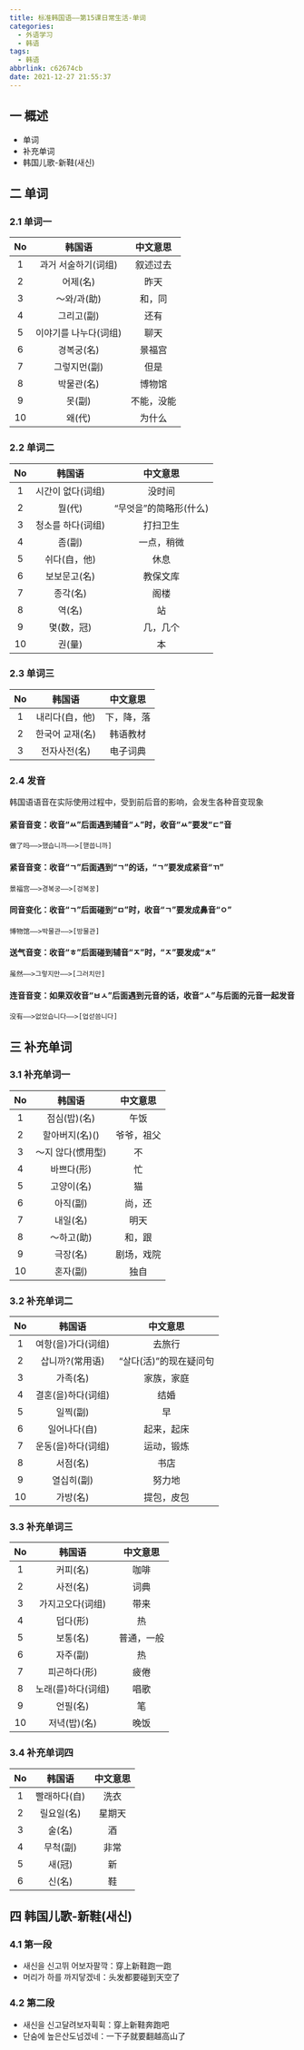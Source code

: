 ```yaml
---
title: 标准韩国语——第15课日常生活-单词
categories:
  - 外语学习
  - 韩语
tags:
  - 韩语
abbrlink: c62674cb
date: 2021-12-27 21:55:37
---
```

## 一 概述

* 单词
* 补充单词
* 韩国儿歌-新鞋(새신)

<!--more-->

## 二 单词

### 2.1 单词一

|  No  |        韩国语         |  中文意思  |
| :--: | :-------------------: | :--------: |
|  1   |  과거 서술하기(词组)  |  叙述过去  |
|  2   |       어제(名)        |    昨天    |
|  3   |      ～와/과(助)      |   和，同   |
|  4   |      그리고(副)       |    还有    |
|  5   | 이야기를 나누다(词组) |    聊天    |
|  6   |      경복궁(名)       |   景福宫   |
|  7   |     그렇지먼(副)      |    但是    |
|  8   |      박물관(名)       |   博物馆   |
|  9   |        못(副)         | 不能，没能 |
|  10  |        왜(代)         |   为什么   |

### 2.2 单词二

|  No  |      韩国语       |        中文意思        |
| :--: | :---------------: | :--------------------: |
|  1   | 시간이 없다(词组) |         没时间         |
|  2   |      뭘(代)       | “무엇을”的简略形(什么) |
|  3   | 청소를 하다(词组) |        打扫卫生        |
|  4   |      좀(副)       |       一点，稍微       |
|  5   |   쉬다(自，他)    |          休息          |
|  6   |   보보문고(名)    |        教保文库        |
|  7   |     종각(名)      |          阁楼          |
|  8   |      역(名)       |           站           |
|  9   |    몇(数，冠)     |        几，几个        |
|  10  |      권(量)       |           本           |

### 2.3 单词三

|  No  |     韩国语      |  中文意思  |
| :--: | :-------------: | :--------: |
|  1   | 내리다(自，他)  | 下，降，落 |
|  2   | 한국어 교재(名) |  韩语教材  |
|  3   |  전자사전(名)   |  电子词典  |

### 2.4 发音

韩国语语音在实际使用过程中，受到前后音的影响，会发生各种音变现象

#### 紧音音变：收音“ㅆ”后面遇到辅音“ㅅ”时，收音“ㅆ”要发“ㄷ”音

```
做了吗——>했습니까——>[핻씁니까]
```

#### 紧音音变：收音“ㄱ”后面遇到“ㄱ”的话，“ㄱ”要发成紧音“ㄲ”

```
景福宫——>경복궁——>[겅복꿍]
```

#### 同音变化：收音“ㄱ”后面碰到“ㅁ”时，收音“ㄱ”要发成鼻音“ㅇ”

```
博物馆——>박물관——>[방물관]
```

#### 送气音变：收音“ㅎ”后面碰到辅音“ㅈ”时，“ㅈ”要发成“ㅊ”

```
虽然——>그렇지만——>[그러치만]
```

#### 连音音变：如果双收音“ㅂㅅ”后面遇到元音的话，收音“ㅅ”与后面的元音一起发音

```
没有——>없었습니다——>[업섣씀니다]
```

## 三 补充单词

### 3.1 补充单词一

|  No  |      韩国语       |  中文意思  |
| :--: | :---------------: | :--------: |
|  1   |   점심(밥)(名)    |    午饭    |
|  2   |  할아버지(名)()   | 爷爷，祖父 |
|  3   | ～지 않다(惯用型) |     不     |
|  4   |    바쁘다(形)     |     忙     |
|  5   |    고양이(名)     |     猫     |
|  6   |     아직(副)      |   尚，还   |
|  7   |     내일(名)      |    明天    |
|  8   |    ～하고(助)     |   和，跟   |
|  9   |     극장(名)      | 剧场，戏院 |
|  10  |     혼자(副)      |    独自    |

### 3.2 补充单词二

|  No  |       韩国语       |        中文意思        |
| :--: | :----------------: | :--------------------: |
|  1   | 여항(을)가다(词组) |         去旅行         |
|  2   |  삽니까?(常用语)   | “살다(活)”的现在疑问句 |
|  3   |      가족(名)      |       家族，家庭       |
|  4   | 결혼(을)하다(词组) |          结婚          |
|  5   |      일찍(副)      |           早           |
|  6   |    일어나다(自)    |       起来，起床       |
|  7   | 운동(을)하다(词组) |       运动，锻炼       |
|  8   |      서점(名)      |          书店          |
|  9   |     열십히(副)     |         努力地         |
|  10  |      가방(名)      |       提包，皮包       |

### 3.3 补充单词三

|  No  |       韩国语       |  中文意思  |
| :--: | :----------------: | :--------: |
|  1   |      커피(名)      |    咖啡    |
|  2   |      사전(名)      |    词典    |
|  3   |  가지고오다(词组)  |    带来    |
|  4   |      덥다(形)      |     热     |
|  5   |      보통(名)      | 普通，一般 |
|  6   |      자주(副)      |     热     |
|  7   |    피곤하다(形)    |    疲倦    |
|  8   | 노래(를)하다(词组) |    唱歌    |
|  9   |      언필(名)      |     笔     |
|  10  |    저녁(밥)(名)    |    晚饭    |

### 3.4 补充单词四

|  No  |    韩国语    | 中文意思 |
| :--: | :----------: | :------: |
|  1   | 빨래하다(自) |   洗衣   |
|  2   |  릴요일(名)  |  星期天  |
|  3   |    술(名)    |    酒    |
|  4   |   무척(副)   |   非常   |
|  5   |    새(冠)    |    新    |
|  6   |    신(名)    |    鞋    |

## 四 韩国儿歌-新鞋(새신)

### 4.1 第一段

* 새신을 신고뛰 어보자팔깍：穿上新鞋跑一跑
* 머리가 하를 까지닿겠네：头发都要碰到天空了

### 4.2 第二段

* 새신을 신고달려보자휙휙：穿上新鞋奔跑吧
* 단숨에 높은산도넘겠네：一下子就要翻越高山了